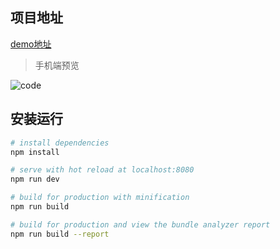 

## 项目地址
[demo地址](https://kolafim.github.io/vue-spelling/dist/index?mid=100535&phone=15879220191&gid=1513230544838.html)

> 手机端预览

![code](./static/img/qrcode_image.png)


## 安装运行

``` bash
# install dependencies
npm install

# serve with hot reload at localhost:8080
npm run dev

# build for production with minification
npm run build

# build for production and view the bundle analyzer report
npm run build --report
```
